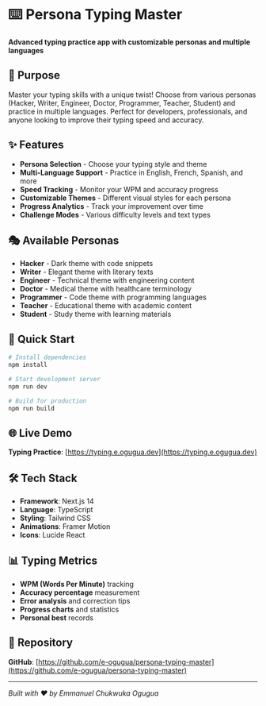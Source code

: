 # ⌨️ Persona Typing Master

**Advanced typing practice app with customizable personas and multiple languages**

## 🎯 Purpose

Master your typing skills with a unique twist! Choose from various personas (Hacker, Writer, Engineer, Doctor, Programmer, Teacher, Student) and practice in multiple languages. Perfect for developers, professionals, and anyone looking to improve their typing speed and accuracy.

## ✨ Features

- **Persona Selection** - Choose your typing style and theme
- **Multi-Language Support** - Practice in English, French, Spanish, and more
- **Speed Tracking** - Monitor your WPM and accuracy progress
- **Customizable Themes** - Different visual styles for each persona
- **Progress Analytics** - Track your improvement over time
- **Challenge Modes** - Various difficulty levels and text types

## 🎭 Available Personas

- **Hacker** - Dark theme with code snippets
- **Writer** - Elegant theme with literary texts
- **Engineer** - Technical theme with engineering content
- **Doctor** - Medical theme with healthcare terminology
- **Programmer** - Code theme with programming languages
- **Teacher** - Educational theme with academic content
- **Student** - Study theme with learning materials

## 🚀 Quick Start

```bash
# Install dependencies
npm install

# Start development server
npm run dev

# Build for production
npm run build
```

## 🌐 Live Demo

**Typing Practice**: [https://typing.e.ogugua.dev](https://typing.e.ogugua.dev)

## 🛠️ Tech Stack

- **Framework**: Next.js 14
- **Language**: TypeScript
- **Styling**: Tailwind CSS
- **Animations**: Framer Motion
- **Icons**: Lucide React

## 📊 Typing Metrics

- **WPM (Words Per Minute)** tracking
- **Accuracy percentage** measurement
- **Error analysis** and correction tips
- **Progress charts** and statistics
- **Personal best** records

## 🔗 Repository

**GitHub**: [https://github.com/e-ogugua/persona-typing-master](https://github.com/e-ogugua/persona-typing-master)

---

*Built with ❤️ by Emmanuel Chukwuka Ogugua*
